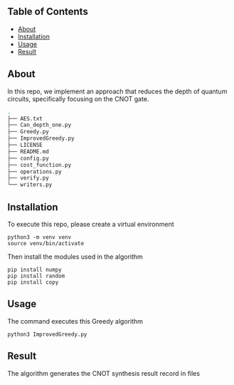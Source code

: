 ## Table of Contents
- [About](#About)
- [Installation](#Installation)
- [Usage](#Usage)
- [Result](#Result)

## About
In this repo, we implement an approach that reduces the depth of quantum circuits, specifically focusing on the CNOT gate.
```bash
.
├── AES.txt
├── Can_depth_one.py
├── Greedy.py
├── ImprovedGreedy.py
├── LICENSE
├── README.md
├── config.py
├── cost_function.py
├── operations.py
├── verify.py
└── writers.py
```

## Installation
To execute this repo, please create a virtual environment
```
python3 -m venv venv
source venv/bin/activate
```
Then install the modules used in the algorithm
```
pip install numpy
pip install random
pip install copy
```
## Usage
The command executes this Greedy algorithm
```
python3 ImprovedGreedy.py
```
## Result
The algorithm generates the CNOT synthesis result record in files
